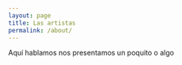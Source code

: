 ```yaml
---
layout: page
title: Las artistas
permalink: /about/
---
```


Aquí hablamos nos presentamos un poquito o algo